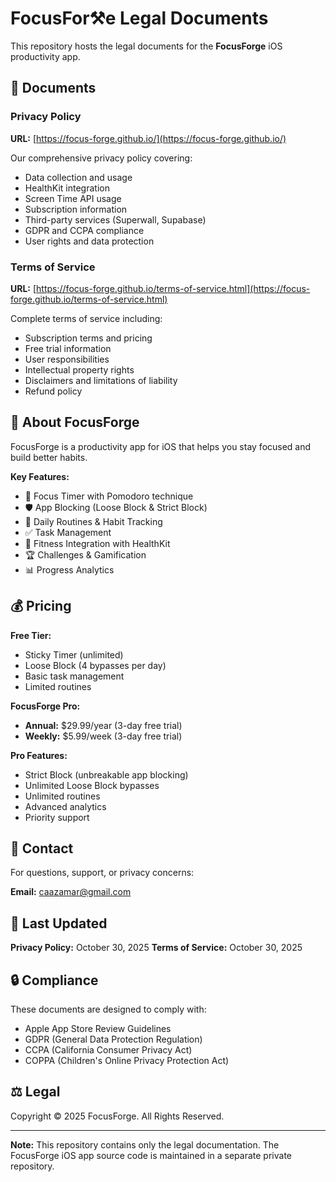# FocusFor⚒️e Legal Documents

This repository hosts the legal documents for the **FocusForge** iOS productivity app.

## 📄 Documents

### Privacy Policy
**URL:** [https://focus-forge.github.io/](https://focus-forge.github.io/)

Our comprehensive privacy policy covering:
- Data collection and usage
- HealthKit integration
- Screen Time API usage
- Subscription information
- Third-party services (Superwall, Supabase)
- GDPR and CCPA compliance
- User rights and data protection

### Terms of Service
**URL:** [https://focus-forge.github.io/terms-of-service.html](https://focus-forge.github.io/terms-of-service.html)

Complete terms of service including:
- Subscription terms and pricing
- Free trial information
- User responsibilities
- Intellectual property rights
- Disclaimers and limitations of liability
- Refund policy

## 📱 About FocusForge

FocusForge is a productivity app for iOS that helps you stay focused and build better habits.

**Key Features:**
- 🎯 Focus Timer with Pomodoro technique
- 🛡️ App Blocking (Loose Block & Strict Block)
- 📅 Daily Routines & Habit Tracking
- ✅ Task Management
- 💪 Fitness Integration with HealthKit
- 🏆 Challenges & Gamification
- 📊 Progress Analytics

## 💰 Pricing

**Free Tier:**
- Sticky Timer (unlimited)
- Loose Block (4 bypasses per day)
- Basic task management
- Limited routines

**FocusForge Pro:**
- **Annual:** $29.99/year (3-day free trial)
- **Weekly:** $5.99/week (3-day free trial)

**Pro Features:**
- Strict Block (unbreakable app blocking)
- Unlimited Loose Block bypasses
- Unlimited routines
- Advanced analytics
- Priority support

## 📧 Contact

For questions, support, or privacy concerns:

**Email:** [caazamar@gmail.com](mailto:caazamar@gmail.com)

## 📅 Last Updated

**Privacy Policy:** October 30, 2025
**Terms of Service:** October 30, 2025

## 🔒 Compliance

These documents are designed to comply with:
- Apple App Store Review Guidelines
- GDPR (General Data Protection Regulation)
- CCPA (California Consumer Privacy Act)
- COPPA (Children's Online Privacy Protection Act)

## ⚖️ Legal

Copyright © 2025 FocusForge. All Rights Reserved.

---

**Note:** This repository contains only the legal documentation. The FocusForge iOS app source code is maintained in a separate private repository.
